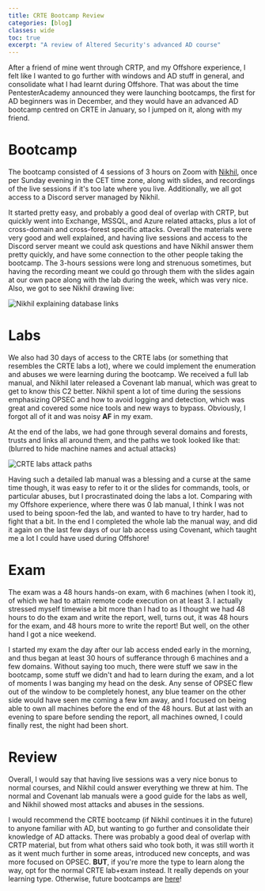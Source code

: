 ```yaml
---
title: CRTE Bootcamp Review
categories: [blog]
classes: wide
toc: true
excerpt: "A review of Altered Security's advanced AD course"
---
```


After a friend of mine went through CRTP, and my Offshore experience, I felt like I wanted to go further with windows and AD stuff in general, and consolidate what I had learnt during Offshore. That was about the time PentesterAcademy announced they were launching bootcamps, the first for AD beginners was in December, and they would have an advanced AD bootcamp centred on CRTE in January, so I jumped on it, along with my friend.

# Bootcamp

The bootcamp consisted of 4 sessions of 3 hours on Zoom with [Nikhil](https://twitter.com/nikhil_mitt), once per Sunday evening in the CET time zone, along with slides, and recordings of the live sessions if it's too late where you live. Additionally, we all got access to a Discord server managed by Nikhil.

It started pretty easy, and probably a good deal of overlap with CRTP, but quickly went into Exchange, MSSQL, and Azure related attacks, plus a lot of cross-domain and cross-forest specific attacks. Overall the materials were very good and well explained, and having live sessions and access to the Discord server meant we could ask questions and have Nikhil answer them pretty quickly, and have some connection to the other people taking the bootcamp. The 3-hours sessions were long and strenuous sometimes, but having the recording meant we could go through them with the slides again at our own pace along with the lab during the week, which was very nice. Also, we got to see Nikhil drawing live:

![Nikhil explaining database links]({{site.url}}/assets/images/nikhil-drawing.png)

# Labs

We also had 30 days of access to the CRTE labs (or something that resembles the CRTE labs a lot), where we could implement the enumeration and abuses we were learning during the bootcamp. We received a full lab manual, and Nikhil later released a Covenant lab manual, which was great to get to know this C2 better. Nikhil spent a lot of time during the sessions emphasizing OPSEC and how to avoid logging and detection, which was great and covered some nice tools and new ways to bypass. Obviously, I forgot all of it and was noisy **AF** in my exam.

At the end of the labs, we had gone through several domains and forests, trusts and links all around them, and the paths we took looked like that: (blurred to hide machine names and actual attacks)

![CRTE labs attack paths]({{site.url}}/assets/images/crte-labs.png)

Having such a detailed lab manual was a blessing and a curse at the same time though, it was easy to refer to it or the slides for commands, tools, or particular abuses, but I procrastinated doing the labs a lot. Comparing with my Offshore experience, where there was 0 lab manual, I think I was not used to being spoon-fed the lab, and wanted to have to try harder, had to fight that a bit. In the end I completed the whole lab the manual way, and did it again on the last few days of our lab access using Covenant, which taught me a lot I could have used during Offshore!

# Exam

The exam was a 48 hours hands-on exam, with 6 machines (when I took it), of which we had to attain remote code execution on at least 3. I actually stressed myself timewise a bit more than I had to as I thought we had 48 hours to do the exam and write the report, well, turns out, it was 48 hours for the exam, and 48 hours more to write the report! But well, on the other hand I got a nice weekend.

I started my exam the day after our lab access ended early in the morning, and thus began at least 30 hours of sufferance through 6 machines and a few domains. Without saying too much, there were stuff we saw in the bootcamp, some stuff we didn't and had to learn during the exam, and a lot of moments I was banging my head on the desk. Any sense of OPSEC flew out of the window to be completely honest, any blue teamer on the other side would have seen me coming a few km away, and I focused on being able to own all machines before the end of the 48 hours. But at last with an evening to spare before sending the report, all machines owned, I could finally rest, the night had been short.

# Review

Overall, I would say that having live sessions was a very nice bonus to normal courses, and Nikhil could answer everything we threw at him. The normal and Covenant lab manuals were a good guide for the labs as well, and Nikhil showed most attacks and abuses in the sessions.

I would recommend the CRTE bootcamp (if Nikhil continues it in the future) to anyone familiar with AD, but wanting to go further and consolidate their knowledge of AD attacks. There was probably a good deal of overlap with CRTP material, but from what others said who took both, it was still worth it as it went much further in some areas, introduced new concepts, and was more focused on OPSEC. **BUT**, if you're more the type to learn along the way, opt for the normal CRTE lab+exam instead. It really depends on your learning type. Otherwise, future bootcamps are [here](https://bootcamps.pentesteracademy.com/)!
